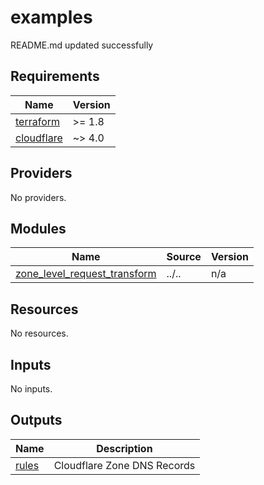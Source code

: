 # examples

<!-- BEGINNING OF PRE-COMMIT-TERRAFORM DOCS HOOK -->
README.md updated successfully
<!-- END OF PRE-COMMIT-TERRAFORM DOCS HOOK -->

<!-- BEGIN_TF_DOCS -->
## Requirements

| Name | Version |
|------|---------|
| <a name="requirement_terraform"></a> [terraform](#requirement\_terraform) | >= 1.8 |
| <a name="requirement_cloudflare"></a> [cloudflare](#requirement\_cloudflare) | ~> 4.0 |

## Providers

No providers.

## Modules

| Name | Source | Version |
|------|--------|---------|
| <a name="module_zone_level_request_transform"></a> [zone\_level\_request\_transform](#module\_zone\_level\_request\_transform) | ../.. | n/a |

## Resources

No resources.

## Inputs

No inputs.

## Outputs

| Name | Description |
|------|-------------|
| <a name="output_rules"></a> [rules](#output\_rules) | Cloudflare Zone DNS Records |
<!-- END_TF_DOCS -->

